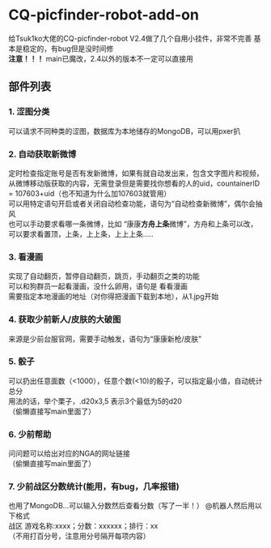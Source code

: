 # CQ-picfinder-robot-add-on

给Tsuk1ko大佬的CQ-picfinder-robot V2.4做了几个自用小挂件，非常不完善
基本是稳定的，有bug但是没时间修  
   **注意！！！** main已魔改，2.4以外的版本不一定可以直接用


## 部件列表  

### 1. 涩图分类  
可以请求不同种类的涩图，数据库为本地储存的MongoDB，可以用pxer扒

### 2. 自动获取新微博  
定时检查指定账号是否有发新微博，如果有就自动发出来，包含文字图片和视频，  
从微博移动版获取的内容，无需登录但是需要找你想看的人的uid，countainerID = 107603+uid（也不知道为什么加107603就管用）  
可以用特定语句开启或者关闭自动检查功能，语句为“自动检查新微博”，偶尔会抽风  
也可以手动要求看哪一条微博，比如 “康康**方舟上条**微博”，方舟和上条可以改，可以要求看置顶，上条，上上条，上上上条.....

### 3. 看漫画  
实现了自动翻页，暂停自动翻页，跳页，手动翻页之类的功能  
可以和狗群员一起看漫画，没什么卵用，语句是 看看漫画  
需要指定本地漫画的地址（对你得把漫画下载到本地），从1.jpg开始

### 4. 获取少前新人/皮肤的大破图  
来源是少前台服官网，需要手动触发，语句为“康康新枪/皮肤”

### 5. 骰子  
可以扔出任意面数（<1000），任意个数(<10)的骰子，可以指定最小值，自动统计总分  
用法的话，举个栗子，.d20x3,5 表示3个最低为5的d20  
（偷懒直接写main里面了）

### 6. 少前帮助  
问问题可以给出对应的NGA的网址链接  
（偷懒直接写main里面了）

### 7. 少前战区分数统计(能用，有bug，几率报错)  
也用了MongoDB...可以输入分数然后查看分数（写了一半！）
@机器人然后用以下格式  
战区 游戏名称:xxxx；分数：xxxxxx；排行：xx  
（不用打百分号，注意用分号隔开每项内容）
